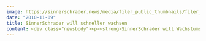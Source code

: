 ```yaml
---
image: https://sinnerschrader.news/media/filer_public_thumbnails/filer_public/3b/42/3b421313-0df6-4713-aa6b-8f9a043672aa/varfoldersdjk8pxf42x64d8fxslz8jcc8fc0000gnttmp4z6ykm__480x288_q85_crop_subsampling-2_upscale.png
date: "2010-11-09"
title: SinnerSchrader will schneller wachsen
content: <div class="newsbody"><p><strong>SinnerSchrader will Wachstumstempo 2010/2011 weiter erhöhen / Endgültige Zahlen für 2009/2010 bestätigen erfolgreiches Geschäftsjahr</strong></p><p>SinnerSchrader hat das Geschäftsjahr 2009/2010 (1. September 2009 bis 31. August 2010) mit einem Nettoumsatz von 23,9 Mio. Euro und einem operativen Ergebnis (EBITA) von 2,2 Mio. Euro abgeschlossen. Im Vergleich zum Vorjahr legte SinnerSchrader im Umsatz 3 Mio. Euro oder 14,3 Prozent zu und steigerte das EBITA um 0,75 Mio. Euro oder 51,7 Prozent. Mit diesem Ergebnis hat SinnerSchrader die Umsatzziele erreicht und die EBITA-Planungen sogar übertroffen. Die operative Rendite verbesserte sich auf 9,1 Prozent nach 6,9 Prozent im Vorjahr.<br/>Beim Aufbau der neuen Geschäftsfelder Adserving und E-Commerce-Outsourcing fielen 2009/2010 operative Anlaufverluste in Höhe von 1,25 Mio. Euro an, ohne die das EBITA bei 3,45 Mio. Euro oder 14,4 Prozent vom Nettoumsatz gelegen hätte. Im Geschäftsjahr 2008/2009 hatte SinnerSchrader Anlaufkosten von 1,0 Mio. Euro getragen.</p><p>Der testierte und vom Aufsichtsrat gebilligte Konzernabschluss, der heute vorgelegt wird, bestätigt die vorläufigen Zahlen vom 14. Oktober 2010. Damit werden auch die Rekordzahlen des vierten Quartals 2009/2010 –ein Nettoumsatz von 6,8 Mio. Euro und ein EBITA von 1,1 Mio. Euro –untermauert. Dank erfreulicher Erfolge bei der Neukundengewinnung hat SinnerSchrader Nettoumsatz und EBITA im vierten Quartal um 27,0 Prozent bzw. 73,0 Prozent steigern können.</p><p>Das auf die SinnerSchrader-Aktionäre entfallende Konzernergebnis erreichte im Geschäftsjahr 2009/2010 1,1 Mio. Euro oder 10 Cent je Aktie. Es lag 0,1 Mio. Euro oder 1 Cent je Aktie unter dem Vorjahr, da positive Einmaleffekte im Finanzergebnis und bei den Ertragsteuern des Vorjahres weggefallen und die Amortisationsbelastungen für Akquisitionen gestiegen waren. Die Liquiditätsreserve erhöhte sich zum 31. August 2010 um 0,3 Mio. Euro auf 8,3 Mio. Euro. Die Eigenkapitalquote lag zum Stichtag bei 60 Prozent. Ende August 2010 waren 305 Mitarbeiter in der SinnerSchrader-Gruppe beschäftigt, davon 19 Auszubildende.</p><p>Angesichts des freundlichen Konjunkturumfelds und der fortschreitenden Digitalisierung des Marketings sieht SinnerSchrader für das laufende Geschäftsjahr 2010/2011 erhebliche Wachstumschancen. Sie sollen genutzt werden, um das Wachstumstempo noch einmal zu erhöhen. So rechnet SinnerSchrader für 2010/2011 mit einem organischen Nettoumsatzwachstum zwischen 15 Prozent und 20 Prozent und einer mindestens ebenso deutlichen Steigerung des EBITA. Eine positive operative Entwicklung würde im Geschäftsjahr 2010/2011 auch wieder in einer spürbaren Verbesserung des Konzernergebnisses resultieren.</p><p>Vor diesem Hintergrund schlagen Vorstand und Aufsichtsrat der Hauptversammlung am 16. Dezember 2010 eine Dividende in unveränderter Höhe von 8 Cent je Aktie vor. Dieser Betrag würde erneut aus dem steuerlichen Einlagekonto bedient und wäre daher für nicht wesentlich Beteiligte steuerfrei. Eine Verbesserung des Konzernergebnisses im Geschäftsjahr 2010/2011 böte Raum für eine Erhöhung der Dividende.</p><p>Der Aufsichtsrat hat in seiner Bilanzsitzung Matthias Schrader, einer der beiden Gründer der SinnerSchrader-Gruppe und seit September 2002 alleiniger Vorstandsvorsitzender der SinnerSchrader AG, für weitere fünf Jahre bis zum 31. Dezember 2015 zum Vorstandsvorsitzenden bestellt.</p><p>Konzernabschluss und Jahresabschluss der SinnerSchrader AG sind ab heute auf der Investorenwebsite von SinnerSchrader unter <a href="http&#58;//www.wkn514190.de">www.wkn514190.de</a> einzusehen. Der vollständige Geschäftsbericht wird voraussichtlich am 18. November 2010 an gleicher Stelle veröffentlicht.</p><p><a class="news-backlink" href="/de/"><svg class="svg-ico svg-ico--arrow-left"><use xlink&#58;href="#arrow-down"></use></svg>Zurück zur Presse Übersicht</a></p></div>
---
```

